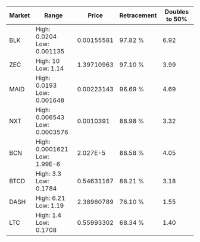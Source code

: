 | Market | Range | Price| Retracement | Doubles to 50% |
| --- | --- | --- | --- | --- |
| BLK | High: 0.0204<br />Low: 0.001135 | 0.00155581 | 97.82 % | 6.92 |
| ZEC | High: 10<br />Low: 1.14 | 1.39710963 | 97.10 % | 3.99 |
| MAID | High: 0.0193<br />Low: 0.001648 | 0.00223143 | 96.69 % | 4.69 |
| NXT | High: 0.006543<br />Low: 0.0003576 | 0.0010391 | 88.98 % | 3.32 |
| BCN | High: 0.0001621<br />Low: 1.99E-6 | 2.027E-5 | 88.58 % | 4.05 |
| BTCD | High: 3.3<br />Low: 0.1784 | 0.54631167 | 88.21 % | 3.18 |
| DASH | High: 6.21<br />Low: 1.19 | 2.38960789 | 76.10 % | 1.55 |
| LTC | High: 1.4<br />Low: 0.1708 | 0.55993302 | 68.34 % | 1.40 |
